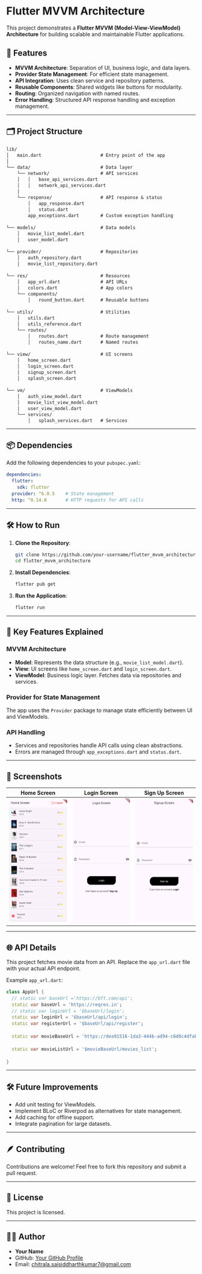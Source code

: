 # Flutter MVVM Architecture

This project demonstrates a **Flutter MVVM (Model-View-ViewModel) Architecture** for building scalable and maintainable Flutter applications.

## 🚀 Features
- **MVVM Architecture**: Separation of UI, business logic, and data layers.
- **Provider State Management**: For efficient state management.
- **API Integration**: Uses clean service and repository patterns.
- **Reusable Components**: Shared widgets like buttons for modularity.
- **Routing**: Organized navigation with named routes.
- **Error Handling**: Structured API response handling and exception management.

---

## 🗂️ Project Structure

```
lib/
│   main.dart                      # Entry point of the app
│
└── data/                          # Data layer
    └── network/                   # API services
    │   │   base_api_services.dart
    │   │   network_api_services.dart
    │
    └── response/                  # API response & status
        │   app_response.dart
        │   status.dart
        app_exceptions.dart        # Custom exception handling

└── models/                        # Data models
    │   movie_list_model.dart
    │   user_model.dart

└── provider/                      # Repositories
    │   auth_repository.dart
    │   movie_list_repository.dart

└── res/                           # Resources
    │   app_url.dart               # API URLs
    │   colors.dart                # App colors
    └── components/
        │   round_button.dart      # Reusable buttons

└── utils/                         # Utilities
    │   utils.dart
    │   utils_reference.dart
    └── routes/
        │   routes.dart            # Route management
        │   routes_name.dart       # Named routes

└── view/                          # UI screens
    │   home_screen.dart
    │   login_screen.dart
    │   signup_screen.dart
    │   splash_screen.dart

└── vm/                            # ViewModels
    │   auth_view_model.dart
    │   movie_list_view_model.dart
    │   user_view_model.dart
    └── services/
        │   splash_services.dart   # Services
```

---

## 📦 Dependencies

Add the following dependencies to your `pubspec.yaml`:

```yaml
dependencies:
  flutter:
    sdk: flutter
  provider: ^6.0.5    # State management
  http: ^0.14.0       # HTTP requests for API calls
```

---

## 🛠️ How to Run

1. **Clone the Repository**:
   ```bash
   git clone https://github.com/your-username/flutter_mvvm_architecture.git
   cd flutter_mvvm_architecture
   ```

2. **Install Dependencies**:
   ```bash
   flutter pub get
   ```

3. **Run the Application**:
   ```bash
   flutter run
   ```

---

## 🧬 Key Features Explained

### **MVVM Architecture**
- **Model**: Represents the data structure (e.g., `movie_list_model.dart`).
- **View**: UI screens like `home_screen.dart` and `login_screen.dart`.
- **ViewModel**: Business logic layer. Fetches data via repositories and services.

### **Provider for State Management**
The app uses the `Provider` package to manage state efficiently between UI and ViewModels.

### **API Handling**
- Services and repositories handle API calls using clean abstractions.
- Errors are managed through `app_exceptions.dart` and `status.dart`.

---

## 📱 Screenshots

| Home Screen                        | Login Screen                        | Sign Up Screen                  |
|-----------------------------------|------------------------------------|----------------------------------------|
| ![Home](assets/images/home_screen.png)  | ![Login](assets/images/login_screen.png) | ![Signup](assets/images/Signup_screen.png) |

---

## 🌐 API Details
This project fetches movie data from an API. Replace the `app_url.dart` file with your actual API endpoint.

Example `app_url.dart`:
```dart
class AppUrl {
  // static var baseUrl ='https://bft.com/api';
  static var baseUrl = 'https://reqres.in';
  // static var loginUrl = '$baseUrl/login';
  static var loginUrl = '$baseUrl/api/login';
  static var registerUrl = '$baseUrl/api/register';

  static var movieBaseUrl = 'https://dea91516-1da3-444b-ad94-c6d0c4dfab81.mock.pstmn.io';

  static var movieListUrl = '$movieBaseUrl/movies_list';

}

```

---

## 🛠️ Future Improvements
- Add unit testing for ViewModels.
- Implement BLoC or Riverpod as alternatives for state management.
- Add caching for offline support.
- Integrate pagination for large datasets.

---

## 🪶 Contributing
Contributions are welcome! Feel free to fork this repository and submit a pull request.

---

## 📜 License
This project is licensed.

---

## 👨‍💻 Author
- **Your Name**
- GitHub: [Your GitHub Profile](https://github.com/SiddharthChitrala)
- Email: chitrala.saisiddharthkumar7@gmail.com

